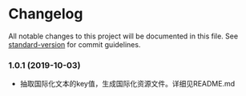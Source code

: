 # Changelog

All notable changes to this project will be documented in this file. See [standard-version](https://github.com/conventional-changelog/standard-version) for commit guidelines.

### 1.0.1 (2019-10-03)
- 抽取国际化文本的key值，生成国际化资源文件。详细见README.md
